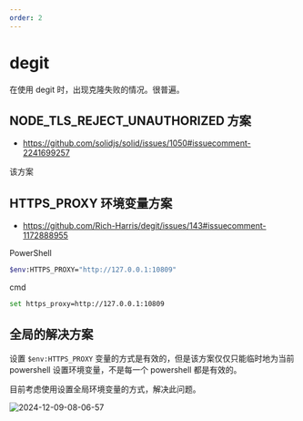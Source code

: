 ```yaml
---
order: 2
---
```


# degit

在使用 degit 时，出现克隆失败的情况。很普遍。

## NODE_TLS_REJECT_UNAUTHORIZED 方案

- https://github.com/solidjs/solid/issues/1050#issuecomment-2241699257

该方案

## HTTPS_PROXY 环境变量方案

- https://github.com/Rich-Harris/degit/issues/143#issuecomment-1172888955

PowerShell

```bash
$env:HTTPS_PROXY="http://127.0.0.1:10809"
```

cmd

```bash
set https_proxy=http://127.0.0.1:10809
```

## 全局的解决方案

设置 `$env:HTTPS_PROXY` 变量的方式是有效的，但是该方案仅仅只能临时地为当前 powershell 设置环境变量，不是每一个 powershell 都是有效的。

目前考虑使用设置全局环境变量的方式，解决此问题。

![2024-12-09-08-06-57](https://gh-img-store.ruan-cat.com/img/2024-12-09-08-06-57.png)
